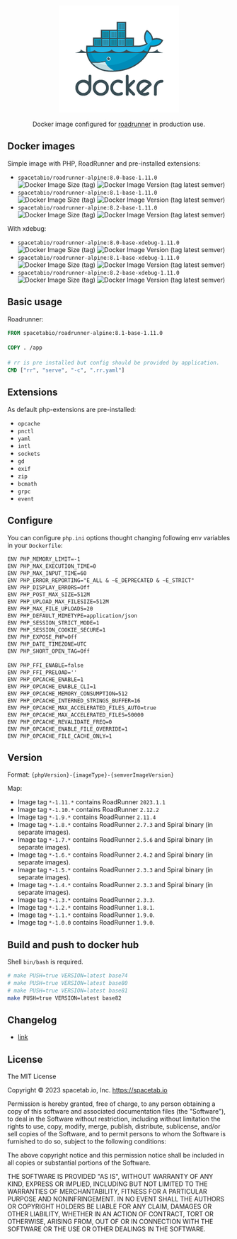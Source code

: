 <p align="center">
    <img src="https://raw.githubusercontent.com/docker-library/docs/c350af05d3fac7b5c3f6327ac82fe4d990d8729c/docker/logo.png" alt="Docker">
</p>

<p align="center">
Docker image configured for <a href="https://roadrunner.dev/">roadrunner</a> in production use.
</p> 

## Docker images

Simple image with PHP, RoadRunner and pre-installed extensions:

* `spacetabio/roadrunner-alpine:8.0-base-1.11.0` <br>
![Docker Image Size (tag)](https://img.shields.io/docker/image-size/spacetabio/roadrunner-alpine/8.0-base-1.11.0?style=flat-square)
![Docker Image Version (tag latest semver)](https://img.shields.io/docker/v/spacetabio/roadrunner-alpine/8.0-base-1.11.0?style=flat-square)
* `spacetabio/roadrunner-alpine:8.1-base-1.11.0` <br>
![Docker Image Size (tag)](https://img.shields.io/docker/image-size/spacetabio/roadrunner-alpine/8.1-base-1.11.0?style=flat-square)
![Docker Image Version (tag latest semver)](https://img.shields.io/docker/v/spacetabio/roadrunner-alpine/8.1-base-1.11.0?style=flat-square)
* `spacetabio/roadrunner-alpine:8.2-base-1.11.0` <br>
![Docker Image Size (tag)](https://img.shields.io/docker/image-size/spacetabio/roadrunner-alpine/8.2-base-1.11.0?style=flat-square)
![Docker Image Version (tag latest semver)](https://img.shields.io/docker/v/spacetabio/roadrunner-alpine/8.2-base-1.11.0?style=flat-square)

With xdebug:

* `spacetabio/roadrunner-alpine:8.0-base-xdebug-1.11.0` <br>
![Docker Image Size (tag)](https://img.shields.io/docker/image-size/spacetabio/roadrunner-alpine/8.0-base-1.11.0?style=flat-square)
![Docker Image Version (tag latest semver)](https://img.shields.io/docker/v/spacetabio/roadrunner-alpine/8.0-base-xdebug-1.11.0?style=flat-square)
* `spacetabio/roadrunner-alpine:8.1-base-xdebug-1.11.0` <br>
![Docker Image Size (tag)](https://img.shields.io/docker/image-size/spacetabio/roadrunner-alpine/8.1-base-1.11.0?style=flat-square)
![Docker Image Version (tag latest semver)](https://img.shields.io/docker/v/spacetabio/roadrunner-alpine/8.1-base-xdebug-1.11.0?style=flat-square)
* `spacetabio/roadrunner-alpine:8.2-base-xdebug-1.11.0` <br>
![Docker Image Size (tag)](https://img.shields.io/docker/image-size/spacetabio/roadrunner-alpine/8.2-base-1.11.0?style=flat-square)
![Docker Image Version (tag latest semver)](https://img.shields.io/docker/v/spacetabio/roadrunner-alpine/8.2-base-xdebug-1.11.0?style=flat-square)


## Basic usage

Roadrunner:

```Dockerfile
FROM spacetabio/roadrunner-alpine:8.1-base-1.11.0

COPY . /app

# rr is pre installed but config should be provided by application. 
CMD ["rr", "serve", "-c", ".rr.yaml"]
```

## Extensions

As default php-extensions are pre-installed:

 * `opcache`
 * `pnctl`
 * `yaml`
 * `intl`
 * `sockets`
 * `gd`
 * `exif`
 * `zip`
 * `bcmath`
 * `grpc`
 * `event`

## Configure

You can configure `php.ini` options thought changing following env variables in your `Dockerfile`:
 
```text
ENV PHP_MEMORY_LIMIT=-1
ENV PHP_MAX_EXECUTION_TIME=0
ENV PHP_MAX_INPUT_TIME=60
ENV PHP_ERROR_REPORTING="E_ALL & ~E_DEPRECATED & ~E_STRICT"
ENV PHP_DISPLAY_ERRORS=Off
ENV PHP_POST_MAX_SIZE=512M
ENV PHP_UPLOAD_MAX_FILESIZE=512M
ENV PHP_MAX_FILE_UPLOADS=20
ENV PHP_DEFAULT_MIMETYPE=application/json
ENV PHP_SESSION_STRICT_MODE=1
ENV PHP_SESSION_COOKIE_SECURE=1
ENV PHP_EXPOSE_PHP=Off
ENV PHP_DATE_TIMEZONE=UTC
ENV PHP_SHORT_OPEN_TAG=Off

ENV PHP_FFI_ENABLE=false
ENV PHP_FFI_PRELOAD=''
ENV PHP_OPCACHE_ENABLE=1
ENV PHP_OPCACHE_ENABLE_CLI=1
ENV PHP_OPCACHE_MEMORY_CONSUMPTION=512
ENV PHP_OPCACHE_INTERNED_STRINGS_BUFFER=16
ENV PHP_OPCACHE_MAX_ACCELERATED_FILES_AUTO=true
ENV PHP_OPCACHE_MAX_ACCELERATED_FILES=50000
ENV PHP_OPCACHE_REVALIDATE_FREQ=0
ENV PHP_OPCACHE_ENABLE_FILE_OVERRIDE=1
ENV PHP_OPCACHE_FILE_CACHE_ONLY=1
```

## Version

Format: `{phpVersion}-{imageType}-{semverImageVersion}`

Map:
 - Image tag `*-1.11.*` contains RoadRunner `2023.1.1`
 - Image tag `*-1.10.*` contains RoadRunner `2.12.2`
 - Image tag `*-1.9.*` contains RoadRunner `2.11.4`
 - Image tag `*-1.8.*` contains RoadRunner `2.7.3` and Spiral binary (in separate images).
 - Image tag `*-1.7.*` contains RoadRunner `2.5.6` and Spiral binary (in separate images).
 - Image tag `*-1.6.*` contains RoadRunner `2.4.2` and Spiral binary (in separate images).
 - Image tag `*-1.5.*` contains RoadRunner `2.3.3` and Spiral binary (in separate images).
 - Image tag `*-1.4.*` contains RoadRunner `2.3.3` and Spiral binary (in separate images).
 - Image tag `*-1.3.*` contains RoadRunner `2.3.3`.
 - Image tag `*-1.2.*` contains RoadRunner `1.8.1`. 
 - Image tag `*-1.1.*` contains RoadRunner `1.9.0`.
 - Image tag `*-1.0.0` contains RoadRunner `1.9.0`. 

## Build and push to docker hub

Shell `bin/bash` is required.

```bash
# make PUSH=true VERSION=latest base74
# make PUSH=true VERSION=latest base80
# make PUSH=true VERSION=latest base81
make PUSH=true VERSION=latest base82
```

## Changelog

* [link](CHANGELOG.md)

## License

The MIT License

Copyright © 2023 spacetab.io, Inc. https://spacetab.io

Permission is hereby granted, free of charge, to any person obtaining a copy
of this software and associated documentation files (the "Software"), to deal
in the Software without restriction, including without limitation the rights
to use, copy, modify, merge, publish, distribute, sublicense, and/or sell
copies of the Software, and to permit persons to whom the Software is
furnished to do so, subject to the following conditions:

The above copyright notice and this permission notice shall be included in
all copies or substantial portions of the Software.

THE SOFTWARE IS PROVIDED "AS IS", WITHOUT WARRANTY OF ANY KIND, EXPRESS OR
IMPLIED, INCLUDING BUT NOT LIMITED TO THE WARRANTIES OF MERCHANTABILITY,
FITNESS FOR A PARTICULAR PURPOSE AND NONINFRINGEMENT. IN NO EVENT SHALL THE
AUTHORS OR COPYRIGHT HOLDERS BE LIABLE FOR ANY CLAIM, DAMAGES OR OTHER
LIABILITY, WHETHER IN AN ACTION OF CONTRACT, TORT OR OTHERWISE, ARISING FROM,
OUT OF OR IN CONNECTION WITH THE SOFTWARE OR THE USE OR OTHER DEALINGS IN
THE SOFTWARE.

